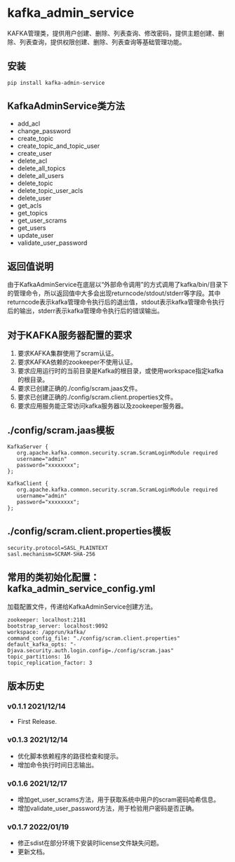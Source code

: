 # kafka_admin_service

KAFKA管理类，提供用户创建、删除、列表查询、修改密码，提供主题创建、删除、列表查询，提供权限创建、删除、列表查询等基础管理功能。

## 安装

```
pip install kafka-admin-service
```

## KafkaAdminService类方法

- add_acl
- change_password
- create_topic
- create_topic_and_topic_user
- create_user
- delete_acl
- delete_all_topics
- delete_all_users
- delete_topic
- delete_topic_user_acls
- delete_user
- get_acls
- get_topics
- get_user_scrams
- get_users
- update_user
- validate_user_password


## 返回值说明

由于KafkaAdminService在底层以“外部命令调用”的方式调用了kafka/bin/目录下的管理命令，所以返回值中大多会出现returncode/stdout/stderr等字段。其中returncode表示kafka管理命令执行后的退出值，stdout表示kafka管理命令执行后的输出，stderr表示kafka管理命令执行后的错误输出。

## 对于KAFKA服务器配置的要求
1. 要求KAFKA集群使用了scram认证。
1. 要求KAFKA依赖的zookeeper不使用认证。
1. 要求应用运行时的当前目录是Kafka的根目录，或使用workspace指定kafka的根目录。
1. 要求已创建正确的./config/scram.jaas文件。
1. 要求已创建正确的./config/scram.client.properties文件。
1. 要求应用服务能正常访问kafka服务器以及zookeeper服务器。

## ./config/scram.jaas模板

```
KafkaServer {
   org.apache.kafka.common.security.scram.ScramLoginModule required
   username="admin"
   password="xxxxxxxx";
};

KafkaClient {
   org.apache.kafka.common.security.scram.ScramLoginModule required
   username="admin"
   password="xxxxxxxx";
};
```

## ./config/scram.client.properties模板

```
security.protocol=SASL_PLAINTEXT
sasl.mechanism=SCRAM-SHA-256
```

## 常用的类初始化配置：kafka_admin_service_config.yml

加载配置文件，传递给KafkaAdminService创建方法。

```
zookeeper: localhost:2181
bootstrap_server: localhost:9092
workspace: /apprun/kafka/
command_config_file: "./config/scram.client.properties"
default_kafka_opts: "-Djava.security.auth.login.config=./config/scram.jaas"
topic_partitions: 16
topic_replication_factor: 3
```

## 版本历史

### v0.1.1 2021/12/14

- First Release.

### v0.1.3 2021/12/14

- 优化脚本依赖程序的路径检查和提示。
- 增加命令执行时间日志输出。

### v0.1.6 2021/12/17

- 增加get_user_scrams方法，用于获取系统中用户的scram密码哈希信息。
- 增加validate_user_password方法，用于检验用户密码是否正确。

### v0.1.7 2022/01/19

- 修正sdist在部分环境下安装时license文件缺失问题。
- 更新文档。
